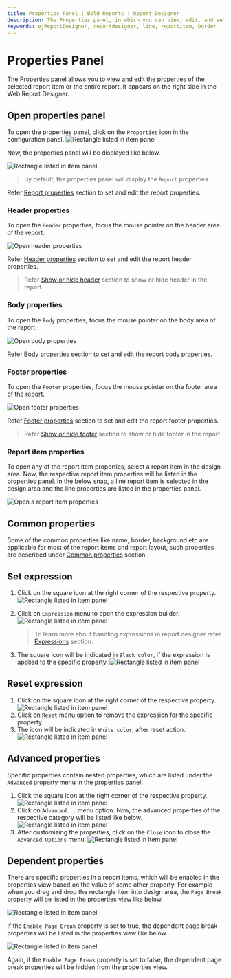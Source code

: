 ```yaml
---
title: Properties Panel | Bold Reports | Report Designer
description: The Properties panel, in which you can view, edit, and set properties of a selected report item or report properties.
keywords: ejReportDesigner, reportdesigner, line, reportitem, border
---
```


# Properties Panel

The Properties panel allows you to view and edit the properties of the selected report item or the entire report. It appears on the right side in the Web Report Designer.

## Open properties panel

To open the properties panel, click on the `Properties` icon in the configuration panel.
![Rectangle listed in item panel](/static/assets/on-premise/images/report-designer/report-items/properties-panel/properties-icon.png)

Now, the properties panel will be displayed like below.

![Rectangle listed in item panel](/static/assets/on-premise/images/report-designer/report-items/properties-panel/initial-properties-view.png)

> By default, the properties panel will display the `Report` properties.

Refer [Report properties](/on-premise/report-designer/compose-report/report-properties/) section to set and edit the report properties.

### Header properties

To open the `Header` properties, focus the mouse pointer on the header area of the report.

![Open header properties](/static/assets/on-premise/images/report-designer/report-items/properties-panel/header-properties.png)

Refer [Header properties](/on-premise/report-designer/compose-report/report-properties/) section to set and edit the report header properties.

> Refer [Show or hide header](/on-premise/report-designer/compose-report/show-or-hide-header-footer-in-report/#show-or-hide-report-header) section to show or hide header in the report.

### Body properties

To open the `Body` properties, focus the mouse pointer on the body area of the report.

![Open body properties](/static/assets/on-premise/images/report-designer/report-items/properties-panel/open-body-properties.png)

Refer [Body properties](/on-premise/report-designer/compose-report/report-properties/) section to set and edit the report body properties.

### Footer properties

To open the `Footer` properties, focus the mouse pointer on the footer area of the report.

![Open footer properties](/static/assets/on-premise/images/report-designer/report-items/properties-panel/open-footer-properties.png)

Refer [Footer properties](/on-premise/report-designer/compose-report/report-properties/) section to set and edit the report footer properties.

> Refer [Show or hide footer](/on-premise/report-designer/compose-report/show-or-hide-header-footer-in-report/#show-or-hide-report-footer) section to show or hide footer in the report.

### Report item properties

To open any of the report item properties, select a report item in the design area. Now, the respective report item properties will be listed in the properties panel. In the below snap, a line report item is selected in the design area and the line properties are listed in the properties panel.

![Open a report item properties](/static/assets/on-premise/images/report-designer/report-items/properties-panel/open-report-item-properties.png)

## Common properties

Some of the common properties like name, border, background etc are applicable for most of the report items and report layout, such properties are described under [Common properties](/on-premise/report-designer/compose-report/common-properties/) section.

## Set expression

1. Click on the square icon at the right corner of the respective property.
![Rectangle listed in item panel](/static/assets/on-premise/images/report-designer/report-items/properties-panel/expression-menu.png)
2. Click on `Expression` menu to open the expression builder.
![Rectangle listed in item panel](/static/assets/on-premise/images/report-designer/report-items/properties-panel/expression-dialog.png)

   > To learn more about handling expressions in report designer refer [Expressions](/on-premise/report-designer/compose-report/expressions/) section.

3. The square icon will be indicated in `Black color`, if the expression is applied to the specific property.
![Rectangle listed in item panel](/static/assets/on-premise/images/report-designer/report-items/properties-panel/set-expression-indication.png)

## Reset expression

1. Click on the square icon at the right corner of the respective property.
![Rectangle listed in item panel](/static/assets/on-premise/images/report-designer/report-items/properties-panel/expression-menu.png)
2. Click on `Reset` menu option to remove the expression for the specific property.
3. The icon will be indicated in `White color`, after reset action.
![Rectangle listed in item panel](/static/assets/on-premise/images/report-designer/report-items/properties-panel/reset-expression-indication.png)

## Advanced properties

Specific properties contain nested properties, which are listed under the `Advanced` property menu in the properties panel.

1. Click the square icon at the right corner of the respective property.
![Rectangle listed in item panel](/static/assets/on-premise/images/report-designer/report-items/properties-panel/advanced-menu.png)
2. Click on `Advanced...` menu option. Now, the advanced properties of the respective category will be listed like below.
![Rectangle listed in item panel](/static/assets/on-premise/images/report-designer/report-items/properties-panel/advanced-option-properties.png)
3. After customizing the properties, click on the `Close` icon to close the `Advanced Options` menu.
![Rectangle listed in item panel](/static/assets/on-premise/images/report-designer/report-items/properties-panel/close-advanced-menu.png)

## Dependent properties

There are specific properties in a report items, which will be enabled in the properties view based on the value of some other property. For example when you drag and drop the rectangle item into design area, the `Page Break` property will be listed in the properties view like below.

![Rectangle listed in item panel](/static/assets/on-premise/images/report-designer/report-items/properties-panel/rectangle-page-break-property-initial-view.png)

If the `Enable Page Break` property is set to true, the dependent page break properties will be listed in the properties view like below.

![Rectangle listed in item panel](/static/assets/on-premise/images/report-designer/report-items/properties-panel/enable-page-break-property.png)

Again, if the `Enable Page Break` property is set to false, the dependent page break properties will be hidden from the properties view.